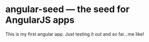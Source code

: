 # angular-seed — the seed for AngularJS apps

This is my first angular app. Just testing it out and so far...me like!
